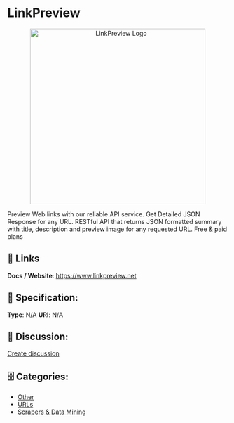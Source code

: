 # LinkPreview
<p align="center">
    <img width="400" src="https://raw.githubusercontent.com/apis-list/apis-list/main/apis/linkpreview/logo_256x256.png" alt="LinkPreview Logo"/>
</p>

Preview Web links with our reliable API service. Get Detailed JSON Response for any URL. RESTful API that returns JSON formatted summary with title, description and preview image for any requested URL.  Free & paid plans

##  🔗 Links
**Docs / Website**: https://www.linkpreview.net

## 🧬 Specification:
**Type**: N/A
**URI**: N/A

## 💬 Discussion:
[Create discussion](https://github.com/apis-list/apis-list/discussions/new)

## 🗄️ Categories:
- [Other](https://github.com/apis-list/apis-list#other)
- [URLs](https://github.com/apis-list/apis-list#urls)
- [Scrapers & Data Mining](https://github.com/apis-list/apis-list#scrapers-and-data-mining)







